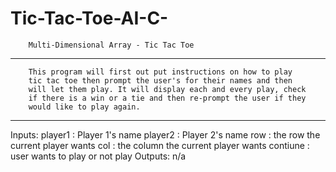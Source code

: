 # Tic-Tac-Toe-AI-C-
 		Multi-Dimensional Array - Tic Tac Toe
  _____________________________________________________________________
 		This program will first out put instructions on how to play
 		tic tac toe then prompt the user's for their names and then
 		will let them play. It will display each and every play, check
 		if there is a win or a tie and then re-prompt the user if they
 		would like to play again.
  _____________________________________________________________________
  Inputs:
 		player1  : Player 1's name
 		player2  : Player 2's name
 		row      : the row the current player wants
 		col      : the column the current player wants
 		contiune : user wants to play or not play
  Outputs:
    n/a
